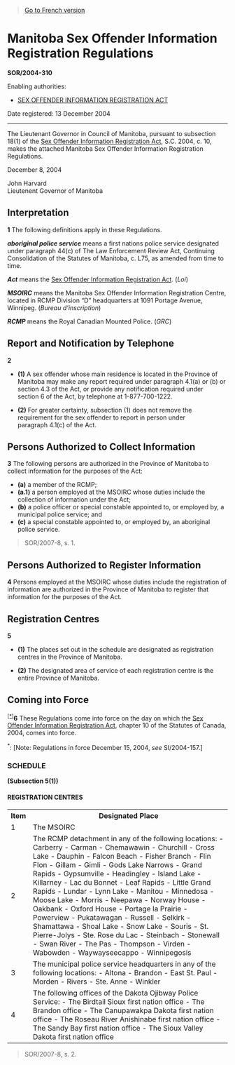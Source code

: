 > [Go to French version](/fr/Règlements/Décrets,%20ordonnances%20et%20règlements%20statutaires/2004/310.md)

# Manitoba Sex Offender Information Registration Regulations

**SOR/2004-310**

Enabling authorities: 
- [SEX OFFENDER INFORMATION REGISTRATION ACT](/en/Acts/Statutes%20of%20Canada/2004/c.%2010.md)

Date registered: 13 December 2004

----------

The Lieutenant Governor in Council of Manitoba, pursuant to subsection 18(1) of the [Sex Offender Information Registration Act](/en/Acts/Statutes%20of%20Canada/2004/c.%2010.md), S.C. 2004, c. 10, makes the attached Manitoba Sex Offender Information Registration Regulations.

December 8, 2004


<p>John Harvard<br />Lieutenent Governor of Manitoba<br /></p>




## Interpretation


**1** The following definitions apply in these Regulations.

***aboriginal police service*** means a first nations police service designated under paragraph 44(c) of The Law Enforcement Review Act, Continuing Consolidation of the Statutes of Manitoba, c. L75, as amended from time to time.

***Act*** means the [Sex Offender Information Registration Act](/en/Acts/Statutes%20of%20Canada/2004/c.%2010.md). (*Loi*)

***MSOIRC*** means the Manitoba Sex Offender Information Registration Centre, located in RCMP Division “D” headquarters at 1091 Portage Avenue, Winnipeg. (*Bureau d’inscription*)

***RCMP*** means the Royal Canadian Mounted Police. (*GRC*)




## Report and Notification by Telephone


**2** 

- **(1)** A sex offender whose main residence is located in the Province of Manitoba may make any report required under paragraph 4.1(a) or (b) or section 4.3 of the Act, or provide any notification required under section 6 of the Act, by telephone at 1-877-700-1222.

- **(2)** For greater certainty, subsection (1) does not remove the requirement for the sex offender to report in person under paragraph 4.1(c) of the Act.




## Persons Authorized to Collect Information


**3** The following persons are authorized in the Province of Manitoba to collect information for the purposes of the Act:
- **(a)** a member of the RCMP;
- **(a.1)** a person employed at the MSOIRC whose duties include the collection of information under the Act;
- **(b)** a police officer or special constable appointed to, or employed by, a municipal police service; and
- **(c)** a special constable appointed to, or employed by, an aboriginal police service.
> SOR/2007-8, s. 1.





## Persons Authorized to Register Information


**4** Persons employed at the MSOIRC whose duties include the registration of information are authorized in the Province of Manitoba to register that information for the purposes of the Act.




## Registration Centres


**5** 

- **(1)** The places set out in the schedule are designated as registration centres in the Province of Manitoba.

- **(2)** The designated area of service of each registration centre is the entire Province of Manitoba.




## Coming into Force


<sup><a href='#fnstar_e'>[*]</a></sup>**6** These Regulations come into force on the day on which the [Sex Offender Information Registration Act](/en/Acts/Statutes%20of%20Canada/2004/c.%2010.md), chapter 10 of the Statutes of Canada, 2004, comes into force.

<a name='fnstar_e'><sup>*</sup></a>: [Note: Regulations in force December 15, 2004, *see* SI/2004-157.]<br />




### **SCHEDULE** 
**(Subsection 5(1))**
#### REGISTRATION CENTRES
<table>
<tr>
<th>Item</th>
<th>Designated Place</th>
</tr>
<tr>
<td>1</td>
<td>The MSOIRC</td>
</tr>
<tr>
<td>2</td>
<td>The RCMP detachment in any of the following locations:
- Carberry
- Carman
- Chemawawin
- Churchill
- Cross Lake
- Dauphin
- Falcon Beach
- Fisher Branch
- Flin Flon
- Gillam
- Gimli
- Gods Lake Narrows
- Grand Rapids
- Gypsumville
- Headingley
- Island Lake
- Killarney
- Lac du Bonnet
- Leaf Rapids
- Little Grand Rapids
- Lundar
- Lynn Lake
- Manitou
- Minnedosa
- Moose Lake
- Morris
- Neepawa
- Norway House
- Oakbank
- Oxford House
- Portage la Prairie
- Powerview
- Pukatawagan
- Russell
- Selkirk
- Shamattawa
- Shoal Lake
- Snow Lake
- Souris
- St. Pierre-Jolys
- Ste. Rose du Lac
- Steinbach
- Stonewall
- Swan River
- The Pas
- Thompson
- Virden
- Wabowden
- Waywayseecappo
- Winnipegosis

</td>
</tr>
<tr>
<td>3</td>
<td>The municipal police service headquarters in any of the following locations:
- Altona
- Brandon
- East St. Paul
- Morden
- Rivers
- Ste. Anne
- Winkler

</td>
</tr>
<tr>
<td>4</td>
<td>The following offices of the Dakota Ojibway Police Service:
- The Birdtail Sioux first nation office
- The Brandon office
- The Canupawakpa Dakota first nation office
- The Roseau River Anishinabe first nation office
- The Sandy Bay first nation office
- The Sioux Valley Dakota first nation office

</td>
</tr>
</table>

> SOR/2007-8, s. 2.


